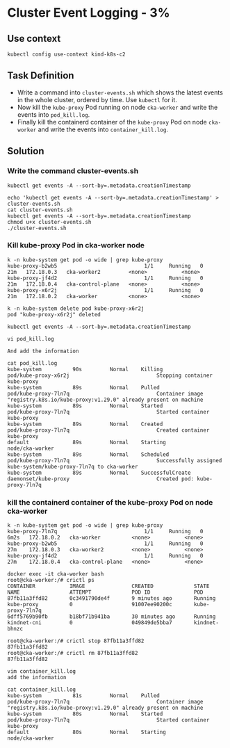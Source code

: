 # Cluster Event Logging - 3%

## Use context

```shell
kubectl config use-context kind-k8s-c2
```

## Task Definition

- Write a command into `cluster-events.sh` which shows the latest events in the whole cluster, ordered by time. Use `kubectl` for it.
- Now kill the `kube-proxy` Pod running on node `cka-worker` and write the events into `pod_kill.log`.
- Finally kill the containerd container of the `kube-proxy` Pod on node `cka-worker` and write the events into `container_kill.log`. 

## Solution

### Write the command cluster-events.sh

```shell
kubectl get events -A --sort-by=.metadata.creationTimestamp
```

```shell
echo 'kubectl get events -A --sort-by=.metadata.creationTimestamp' > cluster-events.sh
cat cluster-events.sh
kubectl get events -A --sort-by=.metadata.creationTimestamp
chmod u+x cluster-events.sh
./cluster-events.sh
```

### Kill kube-proxy Pod in cka-worker node

```shell
k -n kube-system get pod -o wide | grep kube-proxy
kube-proxy-b2wb5                            1/1     Running   0          21m   172.18.0.3   cka-worker2         <none>           <none>
kube-proxy-jf4d2                            1/1     Running   0          21m   172.18.0.4   cka-control-plane   <none>           <none>
kube-proxy-x6r2j                            1/1     Running   0          21m   172.18.0.2   cka-worker          <none>           <none>
```

```shell
k -n kube-system delete pod kube-proxy-x6r2j
pod "kube-proxy-x6r2j" deleted
```

```shell
kubectl get events -A --sort-by=.metadata.creationTimestamp
```

```shell
vi pod_kill.log

And add the information
```

```shell
cat pod_kill.log
kube-system          90s         Normal    Killing                   pod/kube-proxy-x6r2j                            Stopping container kube-proxy
kube-system          89s         Normal    Pulled                    pod/kube-proxy-7ln7q                            Container image "registry.k8s.io/kube-proxy:v1.29.0" already present on machine
kube-system          89s         Normal    Started                   pod/kube-proxy-7ln7q                            Started container kube-proxy
kube-system          89s         Normal    Created                   pod/kube-proxy-7ln7q                            Created container kube-proxy
default              89s         Normal    Starting                  node/cka-worker                                 
kube-system          89s         Normal    Scheduled                 pod/kube-proxy-7ln7q                            Successfully assigned kube-system/kube-proxy-7ln7q to cka-worker
kube-system          89s         Normal    SuccessfulCreate          daemonset/kube-proxy                            Created pod: kube-proxy-7ln7q
```

### kill the containerd container of the kube-proxy Pod on node cka-worker

```shell
k -n kube-system get pod -o wide | grep kube-proxy
kube-proxy-7ln7q                            1/1     Running   0          6m2s   172.18.0.2   cka-worker          <none>           <none>
kube-proxy-b2wb5                            1/1     Running   0          27m    172.18.0.3   cka-worker2         <none>           <none>
kube-proxy-jf4d2                            1/1     Running   0          27m    172.18.0.4   cka-control-plane   <none>           <none>
```

```shell
docker exec -it cka-worker bash
root@cka-worker:/# crictl ps
CONTAINER           IMAGE               CREATED             STATE               NAME                ATTEMPT             POD ID              POD
87fb11a3ffd82       0c3491790de4f       9 minutes ago       Running             kube-proxy          0                   91007ee90200c       kube-proxy-7ln7q
6dff5769b90fb       b18bf71b941ba       30 minutes ago      Running             kindnet-cni         0                   049849de5bba7       kindnet-bhnzc
```

```shell
root@cka-worker:/# crictl stop 87fb11a3ffd82
87fb11a3ffd82
root@cka-worker:/# crictl rm 87fb11a3ffd82
87fb11a3ffd82
```

```shell
vim container_kill.log
add the information
```

```shell
cat container_kill.log
kube-system          81s         Normal    Pulled                    pod/kube-proxy-7ln7q                            Container image "registry.k8s.io/kube-proxy:v1.29.0" already present on machine
kube-system          80s         Normal    Started                   pod/kube-proxy-7ln7q                            Started container kube-proxy
default              80s         Normal    Starting                  node/cka-worker
```
